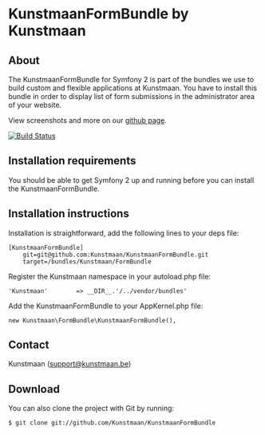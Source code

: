 KunstmaanFormBundle by Kunstmaan
=================================

About
-----
The KunstmaanFormBundle for Symfony 2 is part of the bundles we use to build custom and flexible applications at Kunstmaan.
You have to install this bundle in order to display list of form submissions in the administrator area of your website.

View screenshots and more on our [github page](http://kunstmaan.github.com/KunstmaanFormBundle).

[![Build Status](https://secure.travis-ci.org/Kunstmaan/KunstmaanFormBundle.png?branch=master)](http://travis-ci.org/Kunstmaan/KunstmaanFormBundle)

Installation requirements
-------------------------
You should be able to get Symfony 2 up and running before you can install the KunstmaanFormBundle.

Installation instructions
-------------------------
Installation is straightforward, add the following lines to your deps file:

```
[KunstmaanFormBundle]
    git=git@github.com:Kunstmaan/KunstmaanFormBundle.git
    target=/bundles/Kunstmaan/FormBundle
```

Register the Kunstmaan namespace in your autoload.php file:

```
'Kunstmaan'        => __DIR__.'/../vendor/bundles'
```

Add the KunstmaanFormBundle to your AppKernel.php file:

```
new Kunstmaan\FormBundle\KunstmaanFormBundle(),
```

Contact
-------
Kunstmaan (support@kunstmaan.be)

Download
--------
You can also clone the project with Git by running:

```
$ git clone git://github.com/Kunstmaan/KunstmaanFormBundle
```
